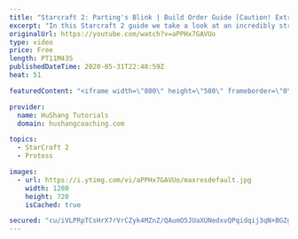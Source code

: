 ```yaml
---
title: "Starcraft 2: Parting's Blink | Build Order Guide [Caution! Extremely Powerful]"
excerpt: "In this Starcraft 2 guide we take a look at an incredibly strong build order by Parting: \"four gate blink\" which he used several times against Maru in the ro8 of GSL this season. It's an incredibly strong build order that often wins the game before even arriving at the mid-game, so it's sure to be an"
originalUrl: https://youtube.com/watch?v=aPPHx7GAVUo
type: video
price: Free
length: PT11M43S
publishedDateTime: 2020-05-31T22:48:59Z
heat: 51

featuredContent: "<iframe width=\"800\" height=\"500\" frameborder=\"0\" src=\"https://www.youtube.com/embed/aPPHx7GAVUo\" allow=\"accelerometer; autoplay; encrypted-media; gyroscope; picture-in-picture\" allowfullscreen></iframe>"

provider:
  name: HuShang Tutorials
  domain: hushangcoaching.com

topics:
  - StarCraft 2
  - Protoss

images:
  - url: https://i.ytimg.com/vi/aPPHx7GAVUo/maxresdefault.jpg
    width: 1280
    height: 720
    isCached: true

secured: "cu/iVLPRpTCsHrX7rVrCZyk4MZnZ/QAumO5JUaXUNedxvQPqidqij3qN+BGZgzIrH0nDcbFO5yCPONP7U7Pd7dwUeUyYUyflUMDDUOgkTVleRANzJz9tsGBcGhP4gy40KtsVzD/EQPCPUHam90vQuuwKTV6OuJWIdpIvHxkTiZtixDijVY1xVfrsEYIVJAFrp11lPtN5b+/T4esKIH4rO0Au+uw0R/uKECLKz8DQvcSv2atjN8IuOFSB0vih30cWdaK5jL2u8rxyPIRmz7b5DpEFEmmR240A6anL+gnUZ1/39a/7h5U9M16awr1EwQ7JMqNj4ZRFrJswcXHldzRls9ik2rrY5pXSN1gcpjw3PL9Z4TzzfiHdkdavcMxTBmlaflo1yzL7nBJVWLg+XOJ1XgWVs3wHOSHOqSGvpWVpn6s=;B0R/FFvns6WVN/f9zSVnzw=="
---
```


